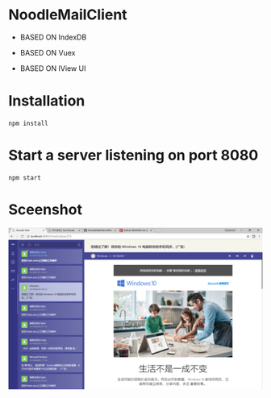 # NoodleMailClient

- BASED ON IndexDB

- BASED ON Vuex

- BASED ON IView UI

Installation
============

    npm install

Start a server listening on port 8080
============

    npm start

Sceenshot
============

![image](./static/capture.png)